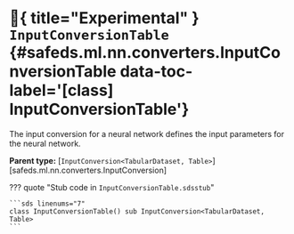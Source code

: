 [//]: # (DO NOT EDIT THIS FILE DIRECTLY. Instead, edit the corresponding stub file and execute `npm run docs:api`.)

# :test_tube:{ title="Experimental" } <code class="doc-symbol doc-symbol-class"></code> `InputConversionTable` {#safeds.ml.nn.converters.InputConversionTable data-toc-label='[class] InputConversionTable'}

The input conversion for a neural network defines the input parameters for the neural network.

**Parent type:** [`InputConversion<TabularDataset, Table>`][safeds.ml.nn.converters.InputConversion]

??? quote "Stub code in `InputConversionTable.sdsstub`"

    ```sds linenums="7"
    class InputConversionTable() sub InputConversion<TabularDataset, Table>
    ```
